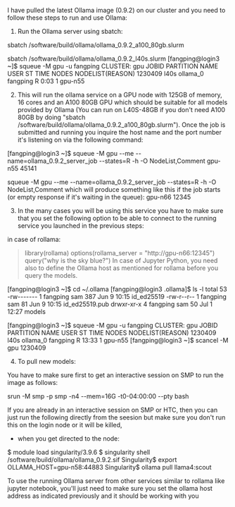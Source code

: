 
I have pulled the latest Ollama image (0.9.2) on our cluster and you need to follow these steps to run and use Ollama:

1. Run the Ollama server using sbatch:

sbatch /software/build/ollama/ollama_0.9.2_a100_80gb.slurm

sbatch /software/build/ollama/ollama_0.9.2_l40s.slurm
[fangping@login3 ~]$ squeue -M gpu -u fangping
CLUSTER: gpu
             JOBID PARTITION     NAME     USER ST       TIME  NODES NODELIST(REASON)
           1230409      l40s ollama_0 fangping  R       0:03      1 gpu-n55

2. This will run the ollama service on a GPU node with 125GB of memory, 16 cores and an A100 80GB GPU which should be suitable for all models provided by Ollama (You can run on L40S-48GB if you don't need A100 80GB by doing "sbatch /software/build/ollama/ollama_0.9.2_a100_80gb.slurm"). Once the job is submitted and running you inquire the host name and the port number it's listening on via the following command:

[fangping@login3 ~]$ squeue -M gpu --me --name=ollama_0.9.2_server_job --states=R -h -O NodeList,Comment
gpu-n55             45141

squeue -M gpu --me --name=ollama_0.9.2_server_job --states=R -h -O NodeList,Comment
 which will produce something like this if the job starts (or empty response if it's waiting in the queue):
 gpu-n66    12345

3. In the many cases you will be using this service you have to make sure that you set the following option to be able to connect to the running service you launched in the previous steps:

in case of rollama:

> library(rollama)
> options(rollama_server = "http://gpu-n66:12345")
> query("why is the sky blue?")
In case of Jupyter Python, you need also to define the Ollama host as mentioned for rollama before you query the models. 

[fangping@login3 ~]$ cd ~/.ollama
[fangping@login3 .ollama]$ ls -l
total 53
-rw------- 1 fangping sam 387 Jun  9 10:15 id_ed25519
-rw-r--r-- 1 fangping sam  81 Jun  9 10:15 id_ed25519.pub
drwxr-xr-x 4 fangping sam  50 Jul  1 12:27 models

[fangping@login3 ~]$ squeue -M gpu -u fangping
CLUSTER: gpu
             JOBID PARTITION     NAME     USER ST       TIME  NODES NODELIST(REASON)
           1230409      l40s ollama_0 fangping  R      13:33      1 gpu-n55
[fangping@login3 ~]$ scancel -M gpu 1230409


4. To pull new models:

You have to make sure first to get an interactive session on SMP to run the image as follows:

srun -M smp -p smp -n4 --mem=16G -t0-04:00:00 --pty bash

If you are already in an interactive session on SMP or HTC, then you can just run the following directly from the seesion but make sure you don't run this on the login node or it will be killed,
- when you get directed to the node:

$ module load singularity/3.9.6
$ singularity shell /software/build/ollama/ollama_0.9.2.sif
Singularity$ export OLLAMA_HOST=gpu-n58:44883
Singularity$ ollama pull llama4:scout

To use the running Ollama server from other services similar to rollama like jupyter notebook, you'll just need to make sure you set the ollama host address as indicated previously and it should be working with you

